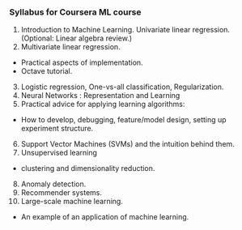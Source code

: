 ### Syllabus for Coursera ML course
1. Introduction to Machine Learning. Univariate linear regression. (Optional: Linear algebra review.)
2. Multivariate linear regression. 
  - Practical aspects of implementation. 
  - Octave tutorial.
3. Logistic regression, One-vs-all classification, Regularization.
4. Neural Networks : Representation and Learning
5. Practical advice for applying learning algorithms: 
  - How to develop, debugging, feature/model design, setting up experiment structure.
6. Support Vector Machines (SVMs) and the intuition behind them.
7. Unsupervised learning
  - clustering and dimensionality reduction.
8. Anomaly detection.
9. Recommender systems.
10. Large-scale machine learning. 
  - An example of an application of machine learning.
